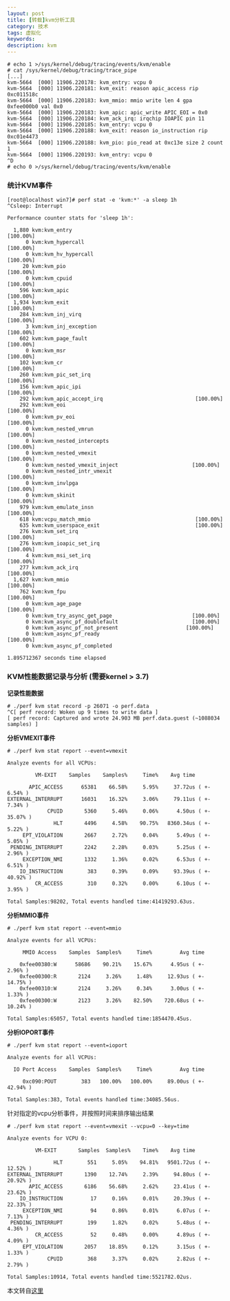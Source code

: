 ```yaml
---
layout: post
title: [转载]kvm分析工具
category: 技术
tags: 虚拟化
keywords: 
description: kvm
---
```



    # echo 1 >/sys/kernel/debug/tracing/events/kvm/enable
    # cat /sys/kernel/debug/tracing/trace_pipe
    [...]
    kvm-5664  [000] 11906.220178: kvm_entry: vcpu 0
    kvm-5664  [000] 11906.220181: kvm_exit: reason apic_access rip 0xc011518c
    kvm-5664  [000] 11906.220183: kvm_mmio: mmio write len 4 gpa 0xfee000b0 val 0x0
    kvm-5664  [000] 11906.220183: kvm_apic: apic_write APIC_EOI = 0x0
    kvm-5664  [000] 11906.220184: kvm_ack_irq: irqchip IOAPIC pin 11
    kvm-5664  [000] 11906.220185: kvm_entry: vcpu 0
    kvm-5664  [000] 11906.220188: kvm_exit: reason io_instruction rip 0xc01e4473
    kvm-5664  [000] 11906.220188: kvm_pio: pio_read at 0xc13e size 2 count 1
    kvm-5664  [000] 11906.220193: kvm_entry: vcpu 0
    ^D
    # echo 0 >/sys/kernel/debug/tracing/events/kvm/enable


### 统计KVM事件 ###

    [root@localhost win7]# perf stat -e 'kvm:*' -a sleep 1h
    ^Csleep: Interrupt

    Performance counter stats for 'sleep 1h':

      1,880 kvm:kvm_entry                                                [100.00%]
          0 kvm:kvm_hypercall                                            [100.00%]
          0 kvm:kvm_hv_hypercall                                      [100.00%]
         20 kvm:kvm_pio                                                     [100.00%]
          0 kvm:kvm_cpuid                                                  [100.00%]
        596 kvm:kvm_apic                                                  [100.00%]
      1,934 kvm:kvm_exit                                                  [100.00%]
        284 kvm:kvm_inj_virq                                             [100.00%]
          3 kvm:kvm_inj_exception                                     [100.00%]
        602 kvm:kvm_page_fault                                       [100.00%]
          0 kvm:kvm_msr                                                      [100.00%]
        102 kvm:kvm_cr                                                       [100.00%]
        260 kvm:kvm_pic_set_irq                                      [100.00%]
        156 kvm:kvm_apic_ipi                                            [100.00%]
        292 kvm:kvm_apic_accept_irq                              [100.00%]
        292 kvm:kvm_eoi                                                     [100.00%]
          0 kvm:kvm_pv_eoi                                                 [100.00%]
          0 kvm:kvm_nested_vmrun                                   [100.00%]
          0 kvm:kvm_nested_intercepts                             [100.00%]
          0 kvm:kvm_nested_vmexit                                    [100.00%]
          0 kvm:kvm_nested_vmexit_inject                        [100.00%]
          0 kvm:kvm_nested_intr_vmexit                            [100.00%]
          0 kvm:kvm_invlpga                                                 [100.00%]
          0 kvm:kvm_skinit                                                    [100.00%]
        979 kvm:kvm_emulate_insn                                  [100.00%]
        618 kvm:vcpu_match_mmio                                  [100.00%]
        635 kvm:kvm_userspace_exit                               [100.00%]
        276 kvm:kvm_set_irq                                              [100.00%]
        276 kvm:kvm_ioapic_set_irq                                 [100.00%]
          4 kvm:kvm_msi_set_irq                                        [100.00%]
        277 kvm:kvm_ack_irq                                              [100.00%]
      1,627 kvm:kvm_mmio                                                [100.00%]
        762 kvm:kvm_fpu                                                      [100.00%]
          0 kvm:kvm_age_page                                            [100.00%]
          0 kvm:kvm_try_async_get_page                          [100.00%]
          0 kvm:kvm_async_pf_doublefault                        [100.00%]
          0 kvm:kvm_async_pf_not_present                      [100.00%]
          0 kvm:kvm_async_pf_ready                                  [100.00%]
          0 kvm:kvm_async_pf_completed                                   

    1.895712367 seconds time elapsed


### KVM性能数据记录与分析 (需要kernel > 3.7) ###

**记录性能数据**


    # ./perf kvm stat record -p 26071 -o perf.data
    ^C[ perf record: Woken up 9 times to write data ]
    [ perf record: Captured and wrote 24.903 MB perf.data.guest (~1088034 samples) ]
    


**分析VMEXIT事件**


    # ./perf kvm stat report --event=vmexit

    Analyze events for all VCPUs:

             VM-EXIT    Samples    Samples%     Time%    Avg time

           APIC_ACCESS      65381    66.58%     5.95%     37.72us ( +-   6.54% )
    EXTERNAL_INTERRUPT      16031    16.32%     3.06%     79.11us ( +-   7.34% )
                 CPUID       5360     5.46%     0.06%      4.50us ( +-  35.07% )
                   HLT       4496     4.58%    90.75%   8360.34us ( +-   5.22% )
         EPT_VIOLATION       2667     2.72%     0.04%      5.49us ( +-   5.05% )
     PENDING_INTERRUPT       2242     2.28%     0.03%      5.25us ( +-   2.96% )
         EXCEPTION_NMI       1332     1.36%     0.02%      6.53us ( +-   6.51% )
        IO_INSTRUCTION        383     0.39%     0.09%     93.39us ( +-  40.92% )
             CR_ACCESS        310     0.32%     0.00%      6.10us ( +-   3.95% )

    Total Samples:98202, Total events handled time:41419293.63us.



**分析MMIO事件**


    # ./perf kvm stat report --event=mmio

    Analyze events for all VCPUs:

         MMIO Access    Samples  Samples%     Time%         Avg time

        0xfee00380:W      58686    90.21%    15.67%      4.95us ( +-   2.96% )
        0xfee00300:R       2124     3.26%     1.48%     12.93us ( +-  14.75% )
        0xfee00310:W       2124     3.26%     0.34%      3.00us ( +-   1.33% )
        0xfee00300:W       2123     3.26%    82.50%    720.68us ( +-  10.24% )

    Total Samples:65057, Total events handled time:1854470.45us.


**分析IOPORT事件**


    # ./perf kvm stat report --event=ioport

    Analyze events for all VCPUs:

      IO Port Access    Samples  Samples%     Time%         Avg time

         0xc090:POUT        383   100.00%   100.00%     89.00us ( +-  42.94% )

    Total Samples:383, Total events handled time:34085.56us.


针对指定的vcpu分析事件，并按照时间来排序输出结果


    # ./perf kvm stat report --event=vmexit --vcpu=0 --key=time

    Analyze events for VCPU 0:

             VM-EXIT       Samples  Samples%    Time%    Avg time

                   HLT        551     5.05%    94.81%   9501.72us ( +-  12.52% )
    EXTERNAL_INTERRUPT       1390    12.74%     2.39%     94.80us ( +-  20.92% )
           APIC_ACCESS       6186    56.68%     2.62%     23.41us ( +-  23.62% )
        IO_INSTRUCTION         17     0.16%     0.01%     20.39us ( +-  22.33% )
         EXCEPTION_NMI         94     0.86%     0.01%      6.07us ( +-   7.13% )
     PENDING_INTERRUPT        199     1.82%     0.02%      5.48us ( +-   4.36% )
             CR_ACCESS         52     0.48%     0.00%      4.89us ( +-   4.09% )
         EPT_VIOLATION       2057    18.85%     0.12%      3.15us ( +-   1.33% )
                 CPUID        368     3.37%     0.02%      2.82us ( +-   2.79% )

    Total Samples:10914, Total events handled time:5521782.02us.
    
本文转自[这里](http://blog.chinaunix.net/uid-26000137-id-3761730.html)